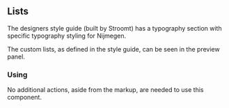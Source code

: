 ## Lists

The designers style guide (built by Stroomt) has a typography section with specific typography styling for Nijmegen.

The custom lists, as defined in the style guide, can be seen in the preview panel.

### Using

No additional actions, aside from the markup, are needed to use this component.
